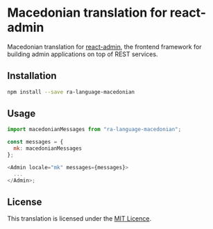 # Macedonian translation for react-admin

Macedonian translation for [react-admin](https://github.com/marmelab/react-admin), the frontend framework for building admin applications on top of REST services.

## Installation

```sh
npm install --save ra-language-macedonian
```

## Usage

```js
import macedonianMessages from "ra-language-macedonian";

const messages = {
  mk: macedonianMessages
};

<Admin locale="mk" messages={messages}>
  ...
</Admin>;
```

## License

This translation is licensed under the [MIT Licence](LICENSE).
